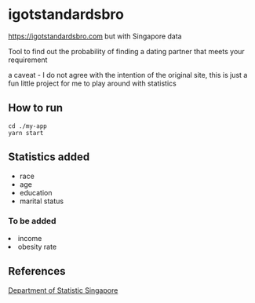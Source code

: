 # igotstandardsbro
https://igotstandardsbro.com but with Singapore data

Tool to find out the probability of finding a dating partner that meets your requirement

a caveat - I do not agree with the intention of the original site, this is just a fun little project for me to play around with statistics

## How to run
```
cd ./my-app
yarn start
```

## Statistics added
<ul>
<li>race</li>
<li>age</li>
<li>education</li>
<li>marital status</li>
</ul>

### To be added
</ul>
<li>income</li>
<li>obesity rate</li>
</ul>


## References
<a href = "https://www.singstat.gov.sg/find-data/search-by-theme/population/population-and-population-structure/latest-data"> Department of Statistic Singapore </a>

